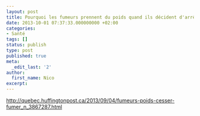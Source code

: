 ```yaml
---
layout: post
title: Pourquoi les fumeurs prennent du poids quand ils décident d'arrêter de fumer?
date: 2013-10-01 07:37:33.000000000 +02:00
categories:
- Santé
tags: []
status: publish
type: post
published: true
meta:
  _edit_last: '2'
author:
  first_name: Nico
excerpt:
---
```

<p><a href="http://quebec.huffingtonpost.ca/2013/09/04/fumeurs-poids-cesser-fumer_n_3867287.html">http://quebec.huffingtonpost.ca/2013/09/04/fumeurs-poids-cesser-fumer_n_3867287.html</a></p>
<p>&nbsp;</p>
<p>&nbsp;</p>
